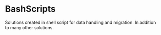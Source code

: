# BashScripts
Solutions created in shell script for data handling and migration. In addition to many other solutions.
